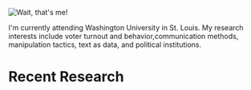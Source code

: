 ![Wait, that's me!](/images/dithered_circle.png)

I'm currently attending Washington University in St. Louis. My research
interests include voter turnout and behavior,communication methods,
manipulation tactics, text as data, and political institutions.

# Recent Research
